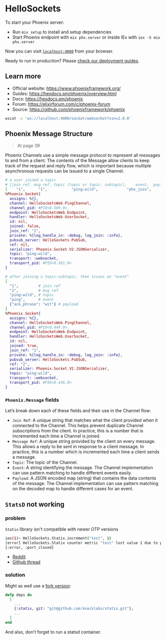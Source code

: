 # HelloSockets

To start your Phoenix server:

  * Run `mix setup` to install and setup dependencies
  * Start Phoenix endpoint with `mix phx.server` or inside IEx with `iex -S mix phx.server`

Now you can visit [`localhost:4000`](http://localhost:4000) from your browser.

Ready to run in production? Please [check our deployment guides](https://hexdocs.pm/phoenix/deployment.html).

## Learn more

  * Official website: https://www.phoenixframework.org/
  * Guides: https://hexdocs.pm/phoenix/overview.html
  * Docs: https://hexdocs.pm/phoenix
  * Forum: https://elixirforum.com/c/phoenix-forum
  * Source: https://github.com/phoenixframework/phoenix

```bash
wscat -c 'ws://localhost:4000/socket/websocket?vsn=2.0.0'
```

## Phoenix Message Structure

> At page 39

Phoenix Channels use a simple message protocol to represent all messages to and from a client. The contents of the Message allow clients to keep track of the request and reply flow, which is important because multiple asynchronous requests can be issued to a single Channel.

```elixir
# a user joined a topic
# [join ref, msg ref, topic (topic or topic: subtopic),    event,  payload]
[    "1",      "1",           "ping:wild",             "phx_join",      {}]
%Phoenix.Socket{
  assigns: %{},
  channel: HelloSocketsWeb.PingChannel,
  channel_pid: #PID<0.589.0>,
  endpoint: HelloSocketsWeb.Endpoint,
  handler: HelloSocketsWeb.UserSocket,
  id: nil,
  joined: false,
  join_ref: "1",
  private: %{log_handle_in: :debug, log_join: :info},
  pubsub_server: HelloSockets.PubSub,
  ref: nil,
  serializer: Phoenix.Socket.V2.JSONSerializer,
  topic: "ping:wild",
  transport: :websocket,
  transport_pid: #PID<0.581.0>
}

# after joining a topic:subtopic, then issues an "event"
[
  "1",         # join ref
  "2",         # msg ref
  "ping:wild", # topic
  "ping",      # event
  {"ack_phrase": "wit"} # payload
]
%Phoenix.Socket{
  assigns: %{},
  channel: HelloSocketsWeb.PingChannel,
  channel_pid: #PID<0.444.0>,
  endpoint: HelloSocketsWeb.Endpoint,
  handler: HelloSocketsWeb.UserSocket,
  id: nil,
  joined: true,
  join_ref: "1",
  private: %{log_handle_in: :debug, log_join: :info},
  pubsub_server: HelloSockets.PubSub,
  ref: "2",
  serializer: Phoenix.Socket.V2.JSONSerializer,
  topic: "ping:wild",
  transport: :websocket,
  transport_pid: #PID<0.436.0>
}
```

### `Phoenix.Message` fields

Let’s break down each of these fields and their use in the Channel flow:

- `Join Ref`: A unique string that matches what the client provided when it connected to the Channel. This helps prevent duplicate Channel subscriptions from the client. In practice, this is a number that is incremented each time a Channel is joined.
- `Message Ref`: A unique string provided by the client on every message. This allows a reply to be sent in response to a client message. In practice, this is a number which is incremented each time a client sends a message.
- `Topic`: The topic of the Channel.
- `Event`: A string identifying the message. The Channel implementation can use pattern matching to handle different events easily.
- `Payload`: A JSON encoded map (string) that contains the data contents of the message. The Channel implementation can use pattern matching on the decoded map to handle different cases for an event.

## `StatsD` not working

### problem

`Statix` library isn't compatible with newer OTP versions

```bash
iex(1)> HelloSockets.Statix.increment("test", 1)
[error] HelloSockets.Statix counter metric "test" lost value 1 due to port closure
{:error, :port_closed}
```

- [Reddit](https://www.reddit.com/r/elixir/comments/1i9jvhg/help_with_statix_library_port_closed_error_when/?rdt=64795)
- [Github thread](https://github.com/lexmag/statix/pull/72)

### solution

Might as well use a [fork version](https://github.com/knocklabs/statix):

```elixir
defp deps do
  [
    ...
    {:statix, git: "git@github.com:knocklabs/statix.git"},
    ...
  ]
end
```

And also, don't forget to run a statsd container.
